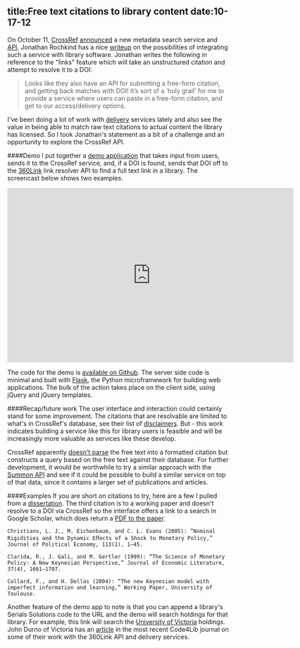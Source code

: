title:Free text citations to library content
date:10-17-12
----

On October 11, [CrossRef](http://crossref.org/) [announced](http://labs.crossref.org/site/crossref_metadata_search.html) a new metadata search service and [API](http://search.labs.crossref.org/help/api).  Jonathan Rochkind has a nice [writeup](http://bibwild.wordpress.com/2012/10/11/new-crossref-metadata-search-with-api/) on the possibilities of integrating such a service with library software.  Jonathan writes the following in reference to the "links" feature which will take an unstructured citation and attempt to resolve it to a DOI: 

<blockquote class="modern">
    Looks like they also have an API for submitting a free-form citation, and getting back matches with DOI!  It’s sort of a ‘holy grail’ for me to provide a service where users can paste in a free-form citation, and get to our access/delivery options.
</blockquote>

I've been doing a lot of work with [delivery](./delivery.html) services lately and also see the value in being able to match raw text citations to actual content the library has licensed.  So I took Jonathan's statement as a bit of a challenge and an opportunity to explore the CrossRef API.  

####Demo
I put together a [demo application](http://sleepy-island-6218.herokuapp.com/) that takes input from users, sends it to the CrossRef service, and, if a DOI is found, sends that DOI off to the [360Link](http://www.serialssolutions.com/en/services/360-link) link resolver API to find a full text link in a library.  The screencast below shows two examples. 

<iframe src="http://www.screenr.com/embed/itV8" width="650" height="396" frameborder="0"></iframe>

The code for the demo is [available on Github](https://github.com/lawlesst/citation-finder).  The server side code is minimal and built with [Flask](http://flask.pocoo.org/), the Python microframework for building web applications.  The bulk of the action takes place on the client side, using jQuery and jQuery templates.  

####Recap/future work
The user interface and interaction could certainly stand for some improvement.  The citations that are resolvable are limited to what's in CrossRef's database, see their list of [disclaimers](http://labs.crossref.org/quick_and_dirty_api_guides/resolving_citations.html).  But - this work indicates building a service like this for library users is feasible and will be increasingly more valuable as services like these develop.  

CrossRef apparently [doesn't parse](http://labs.crossref.org/quick_and_dirty_api_guides/resolving_citations.html) the free text into a formatted citation but constructs a query based on the free text against their database.  For further development, it would be worthwhile to try a similar approach with the [Summon API](http://api.summon.serialssolutions.com/) and see if it could be possible to build a similar service on top of that data, since it contains a larger set of publications and articles.  

####Examples 
If you are short on citations to try, here are a few I pulled from a [dissertation](http://repository.library.brown.edu:8080/fedora/objects/bdr:160/datastreams/PDF/content).  The third citation is to a working paper and doesn't resolve to a DOI via CrossRef so the interface offers a link to a search in Google Scholar, which does return a [PDF to the paper](http://neeo.univ-tlse1.fr/294/1/collard_dellas.pdf).  

    Christiano, L. J., M. Eichenbaum, and C. L. Evans (2005): “Nominal Rigidities and the Dynamic Eﬀects of a Shock to Monetary Policy,” Journal of Political Economy, 113(1), 1—45.
    
    Clarida, R., J. Gali, and M. Gertler (1999): “The Science of Monetary Policy: A New Keynesian Perspective,” Journal of Economic Literature, 37(4), 1661—1707.
    
    Collard, F., and H. Dellas (2004): “The new Keynesian model with imperfect information and learning,” Working Paper, University of Toulouse.
    
Another feature of the demo app to note is that you can append a library's Serials Solutions code to the URL and the demo will search holdings for that library.  For example, this link will search the [University of Victoria](http://sleepy-island-6218.herokuapp.com/lg5jh7pa3n/) holdings.  John Durno of Victoria has an [article](http://journal.code4lib.org/articles/7308) in the most recent Code4Lib journal on some of their work with the 360Link API and delivery services.    
